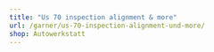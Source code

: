 ```yaml
---
title: "Us 70 inspection alignment & more"
url: /garner/us-70-inspection-alignment-und-more/
shop: Autowerkstatt
---
```

